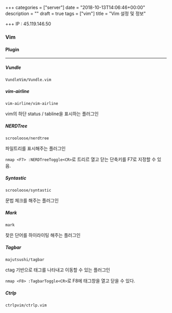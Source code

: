 +++
categories = ["server"]
date = "2018-10-13T14:06:46+00:00"
description = ""
draft = true
tags = ["vim"]
title = "Vim 설정 및 정보"

+++
IP : 45.119.146.50

### Vim

#### Plugin

***

##### Vundle

`VundleVim/Vundle.vim`

##### vim-airline

`vim-airline/vim-airline`

vim의 하단 status / tabline을 표시하는 플러그인

##### NERDTree

`scrooloose/nerdtree`

파일트리를 표시해주는 플러그인

`nmap <F7> :NERDTreeToggle<CR>`로 트리르 열고 닫는 단축키를 F7로 지정할 수 있음.

##### Syntastic

`scrooloose/syntastic`

문법 체크를 해주는 플러그인

##### Mark

`mark`

찾은 단어를 하이라이팅 해주는 플러그인

##### Tagbar

`majutsushi/tagbar`

ctag 기반으로 태그를 나타내고 이동할 수 있는 플러그인

`nmap <F8> :TagbarToggle<CR>`로 F8에 태그창을 열고 닫을 수 있다.

##### Ctrlp

`ctrlpvim/ctrlp.vim`